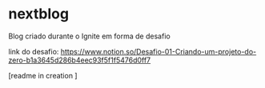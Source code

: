 # nextblog
Blog criado durante o Ignite em forma de desafio


link do desafio: https://www.notion.so/Desafio-01-Criando-um-projeto-do-zero-b1a3645d286b4eec93f5f1f5476d0ff7

[readme in creation ]

